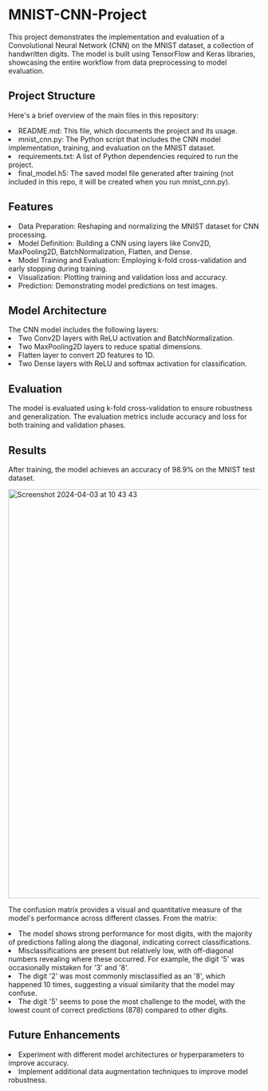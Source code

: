 # MNIST-CNN-Project
This project demonstrates the implementation and evaluation of a Convolutional Neural Network (CNN) on the MNIST dataset, a collection of handwritten digits. The model is built using TensorFlow and Keras libraries, showcasing the entire workflow from data preprocessing to model evaluation.

<h2>Project Structure</h2>

Here's a brief overview of the main files in this repository:

<li>README.md: This file, which documents the project and its usage.</li>
<li>mnist_cnn.py: The Python script that includes the CNN model implementation, training, and evaluation on the MNIST dataset.</li>
<li>requirements.txt: A list of Python dependencies required to run the project.</li>
<li>final_model.h5: The saved model file generated after training (not included in this repo, it will be created when you run mnist_cnn.py).</li>

<h2>Features</h2>
<li>Data Preparation: Reshaping and normalizing the MNIST dataset for CNN processing.</li>
<li>Model Definition: Building a CNN using layers like Conv2D, MaxPooling2D, BatchNormalization, Flatten, and Dense.</li>
<li>Model Training and Evaluation: Employing k-fold cross-validation and early stopping during training.</li>
<li>Visualization: Plotting training and validation loss and accuracy.</li>
<li>Prediction: Demonstrating model predictions on test images.</li>

<h2>Model Architecture</h2>
The CNN model includes the following layers:
<li>Two Conv2D layers with ReLU activation and BatchNormalization.</li>
<li>Two MaxPooling2D layers to reduce spatial dimensions.</li>
<li>Flatten layer to convert 2D features to 1D.</li>
<li>Two Dense layers with ReLU and softmax activation for classification.</li>
  
<h2>Evaluation</h2>
The model is evaluated using k-fold cross-validation to ensure robustness and generalization. The evaluation metrics include accuracy and loss for both training and validation phases.

<h2>Results</h2>

After training, the model achieves an accuracy of 98.9% on the MNIST test dataset.

<img width="819" alt="Screenshot 2024-04-03 at 10 43 43" src="https://github.com/shoneeze/MNIST-CNN-Project/assets/69034556/f24b3f84-5b0e-418e-89f0-c49e56495839">

The confusion matrix provides a visual and quantitative measure of the model's performance across different classes. 
From the matrix:
<li>The model shows strong performance for most digits, with the majority of predictions falling along the diagonal, indicating correct classifications.</li>
<Li>Misclassifications are present but relatively low, with off-diagonal numbers revealing where these occurred. For example, the digit '5' was occasionally mistaken for '3' and '8'.</Li>
<li>The digit '2' was most commonly misclassified as an '8', which happened 10 times, suggesting a visual similarity that the model may confuse.</li>
<li>The digit '5' seems to pose the most challenge to the model, with the lowest count of correct predictions (878) compared to other digits.</li>

<h2>Future Enhancements</h2>
<li>Experiment with different model architectures or hyperparameters to improve accuracy.</li>
<li>Implement additional data augmentation techniques to improve model robustness.</li>
